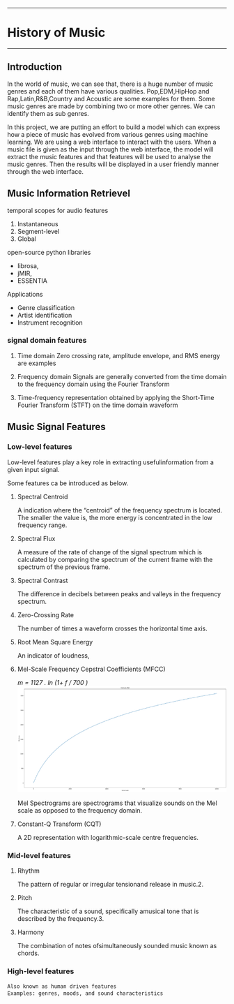 ___
# History of Music
___

## Introduction
In the world of music, we can see that, there is a huge number of music genres and each of them have various qualities. Pop,EDM,HipHop and Rap,Latin,R&B,Country and Acoustic are some examples for them. Some music genres are made by combining two or more other genres. We can identify them as sub genres.

In this project, we are putting an effort to build a model which can express how a piece of music has evolved from various genres using machine learning. We are using a web interface to interact with the users. When a music file is given as the input through the web interface, the model will extract the music features and that features will be used to analyse the music genres. Then the results will be displayed in a user friendly manner through the web interface.

## Music Information Retrievel

temporal scopes for audio features

1. Instantaneous
2. Segment-level
3. Global

open-source python libraries 
- librosa, 
- jMIR, 
- ESSENTIA

Applications

- Genre classification
- Artist identification
- Instrument recognition
### signal domain features

1) Time domain
Zero crossing rate, amplitude envelope, and RMS energy are examples

2) Frequency domain
Signals are generally converted from the time domain to the frequency domain using the Fourier Transform

3) Time-frequency representation
obtained by applying the Short-Time Fourier Transform (STFT) on the time domain waveform

## Music Signal Features

### Low-level features 
Low-level features play a key role in extracting usefulinformation from a given input signal.

Some features ca be introduced as below.
1. Spectral Centroid

   A indication where the “centroid” of the frequency spectrum is located.
   The smaller the value is, the more energy is concentrated in the low frequency range.
2. Spectral Flux

   A measure of the rate of change of the signal spectrum which is calculated by comparing the spectrum of the current frame with the spectrum of the previous frame.
3. Spectral Contrast

   The difference in decibels between peaks and valleys in the frequency spectrum.
4. Zero-Crossing Rate
   
   The number of times a waveform crosses the horizontal time axis.
5. Root Mean Square Energy

   An indicator of loudness,
6. Mel-Scale Frequency Cepstral Coefficients (MFCC)

   *m = 1127 . ln (1+ f / 700 )*
   ![alt text](docs/images/melhz.png)

   Mel Spectrograms are spectrograms that visualize sounds on the Mel scale as opposed to the frequency domain.

7. Constant-Q Transform (CQT)
   
   A 2D representation with logarithmic-scale centre frequencies.

### Mid-level features

1. Rhythm 

    The pattern of regular or irregular tensionand release in music.2.
 
2. Pitch
 
    The characteristic of a sound, specifically amusical tone that is described by the frequency.3.
 
3. Harmony
    
    The combination of notes ofsimultaneously sounded music known as chords.

### High-level features


    Also known as human driven features
    Examples: genres, moods, and sound characteristics